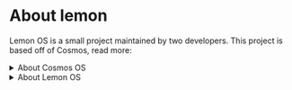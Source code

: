 # About lemon
Lemon OS is a small project maintained by two developers.
This project is based off of Cosmos, read more:
<details>
    <Summary>
        About Cosmos OS
    </Summary>
<p>
Cosmos is a program that allows you to create an entire operating system using c#, c++, and a few more.

It allows for a file system, graphics, console, and hardware access, aswell as getting user input from a keyboard and a mouse.
</p>
</details>

<details>
    <Summary>
        About Lemon OS
    </Summary>
<p>
(Updating later)
</p>
</details>
